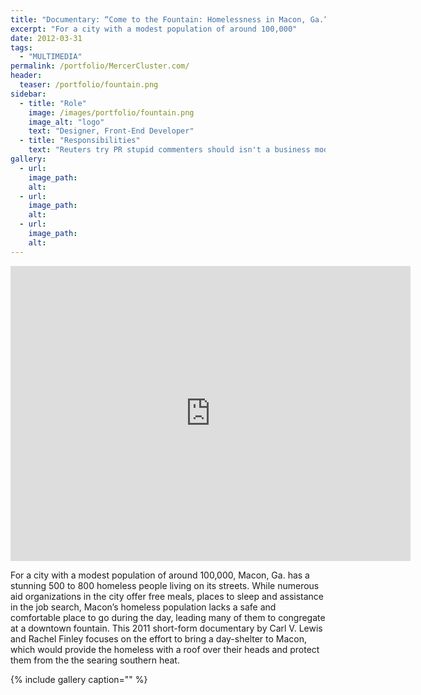 ```yaml
---
title: "Documentary: “Come to the Fountain: Homelessness in Macon, Ga.”"
excerpt: "For a city with a modest population of around 100,000"
date: 2012-03-31
tags: 
  - "MULTIMEDIA"
permalink: /portfolio/MercerCluster.com/
header:
  teaser: /portfolio/fountain.png
sidebar:
  - title: "Role"
    image: /images/portfolio/fountain.png
    image_alt: "logo"
    text: "Designer, Front-End Developer"
  - title: "Responsibilities"
    text: "Reuters try PR stupid commenters should isn't a business model"
gallery:
  - url:
    image_path:
    alt:
  - url:
    image_path:
    alt:
  - url:
    image_path:
    alt:
---
```


<iframe src="https://player.vimeo.com/video/28446395" width="640" height="472" frameborder="0" webkitallowfullscreen mozallowfullscreen allowfullscreen></iframe>

For a city with a modest population of around 100,000, Macon, Ga. has a stunning 500 to 800 homeless people living on its streets. While numerous aid organizations in the city offer free meals, places to sleep and assistance in the job search, Macon’s homeless population lacks a safe and comfortable place to go during the day, leading many of them to congregate at a downtown fountain. This 2011 short-form documentary by Carl V. Lewis and Rachel Finley focuses on the effort to bring a day-shelter to Macon, which would provide the homeless with a roof over their heads and protect them from the the searing southern heat.

{% include gallery caption="" %}
